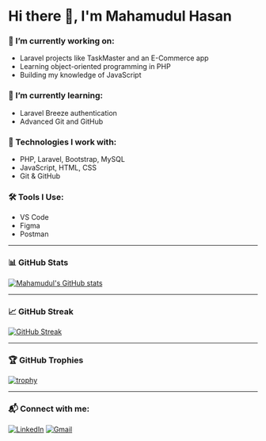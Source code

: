 # Hi there 👋, I'm Mahamudul Hasan

### 🔭 I’m currently working on:
- Laravel projects like TaskMaster and an E-Commerce app
- Learning object-oriented programming in PHP
- Building my knowledge of JavaScript

### 🌱 I’m currently learning:
- Laravel Breeze authentication
- Advanced Git and GitHub

### 🚀 Technologies I work with:
- PHP, Laravel, Bootstrap, MySQL
- JavaScript, HTML, CSS
- Git & GitHub

### 🛠 Tools I Use:
- VS Code
- Figma
- Postman

---

### 📊 GitHub Stats

[![Mahamudul's GitHub stats](https://github-readme-stats.vercel.app/api?username=mahamudul404&show_icons=true&theme=radical)](https://github.com/anuraghazra/github-readme-stats)

---

### 📈 GitHub Streak

[![GitHub Streak](https://github-readme-streak-stats.herokuapp.com/?user=mahamudul404&theme=radical)](https://git.io/streak-stats)

---

### 🏆 GitHub Trophies

[![trophy](https://github-profile-trophy.vercel.app/?username=mahamudul404&theme=dracula)](https://github.com/ryo-ma/github-profile-trophy)

---

### 📬 Connect with me:
[![LinkedIn](https://img.shields.io/badge/-LinkedIn-blue?style=flat&logo=LinkedIn&logoColor=white)](https://www.linkedin.com/in/mahamudul404/)
[![Gmail](https://img.shields.io/badge/-Gmail-red?style=flat&logo=gmail&logoColor=white)](mailto:mahamudul404@gmail.com)

